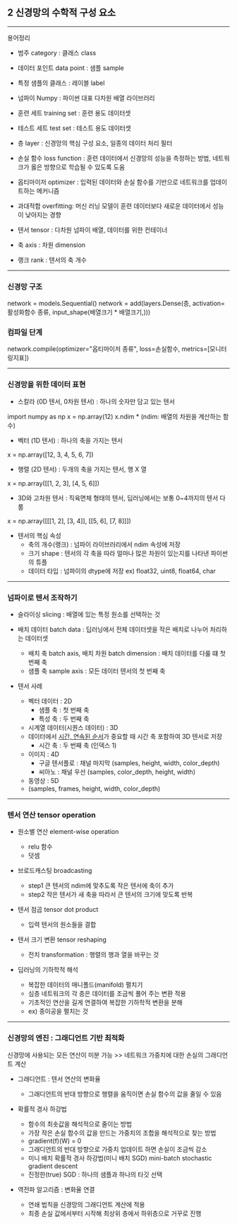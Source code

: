 ## 2 신경망의 수학적 구성 요소

----

용어정리
* 범주 category : 클래스 class
* 데이터 포인트 data point : 샘플 sample
* 특정 샘플의 클래스 : 레이블 label

* 넘파이 Numpy : 파이썬 대표 다차원 배열 라이브러리
* 훈련 세트 training set : 훈련 용도 데이터셋
* 테스트 세트 test set : 테스트 용도 데이터셋

* 층 layer : 신경망의 핵심 구성 요소, 일종의 데이터 처리 필터
* 손실 함수 loss function : 훈련 데이터에서 신경망의 성능을 측정하는 방법, 네트워크가 옳은 방향으로 학습될 수 있도록 도움
* 옵티마이저 optimizer : 입력된 데이터와 손실 함수를 기반으로 네트워크를 업데이트하는 메커니즘

* 과대적합 overfitting: 머신 러닝 모델이 훈련 데이터보다 새로운 데이터에서 성능이 낮아지는 경향

* 텐서 tensor : 다차원 넘파이 배열, 데이터를 위한 컨테이너
* 축 axis : 차원 dimension
* 랭크 rank : 텐서의 축 개수

----

### 신경망 구조

network = models.Sequential()
network = add(layers.Dense(층, activation=활성화함수 종류, input_shape(배열크기 * 배열크기,)))

### 컴파일 단계

network.compile(optimizer="옵티마이저 종류", loss=손실함수, metrics=[모니터링지표])


----

### 신경망을 위한 데이터 표현

* 스칼라 (0D 텐서, 0차원 텐서)
: 하나의 숫자만 담고 있는 텐서

import numpy as np
x = np.array(12)
x.ndim
	* (ndim: 배열의 차원을 계산하는 함수)

* 벡터 (1D 텐서)
: 하나의 축을 가지는 텐서

x = np.array([12, 3, 4, 5, 6, 7])

* 행렬 (2D 텐서)
: 두개의 축을 가지는 텐서, 행 X 열

x = np.array([[1, 2, 3], [4, 5, 6]])

* 3D와 고차원 텐서
: 직육면체 형태의 텐서, 딥러닝에서는 보통 0~4까지의 텐서 다룸

x = np.array([[[1, 2], [3, 4]], [[5, 6], [7, 8]]])

* 텐서의 핵심 속성
	* 축의 개수(랭크) : 넘파이 라이브러리에서 ndim 속성에 저장
	* 크기 shape : 텐서의 각 축을 따라 얼마나 많은 차원이 있는지를 나타낸 파이썬의 튜플
	* 데이터 타입 : 넘파이의 dtype에 저장 
		ex) float32, uint8, float64, char

----

### 넘파이로 텐서 조작하기

* 슬라이싱 slicing
: 배열에 있는 특정 원소를 선택하는 것

* 배치 데이터 batch data
: 딥러닝에서 전체 데이터셋을 작은 배치로 나누어 처리하는 데이터셋
	* 배치 축 batch axis, 배치 차원 batch dimension
	: 배치 데이터를 다룰 떄 첫 번째 축
	* 샘플 축 sample axis
	: 모든 데이터 텐서의 첫 번째 축

* 텐서 사례
	* 벡터 데이터 : 2D
		* 샘플 축 : 첫 번째 축
		* 특성 축 : 두 번째 축
	* 시계열 데이터(시퀀스 데이터) : 3D
	- 데이터에서 <u>시간, 연속된 순서</u>가 중요할 때 시간 축 포함하여 3D 텐서로 저장
		* 시간 축 : 두 번째 축 (인덱스 1)
	* 이미지 : 4D
		* 구글 텐서플로 : 채널 마지막 (samples, height, width, color_depth)
		* 씨아노 : 채널 우선 (samples, color_depth, height, width)
	* 동영상 : 5D
	- (samples, frames, height, width, color_depth)

----

### 텐서 연산 tensor operation

* 원소별 연산 element-wise operation
	* relu 함수
	* 덧셈

* 브로드캐스팅 broadcasting
	* step1 큰 텐서의 ndim에 맞추도록 작은 텐서에 축이 추가
	* step2 작은 텐서가 새 축을 따라서 큰 텐서의 크기에 맞도록 반복

* 텐서 점곱 tensor dot product
	* 입력 텐서의 원소들을 결합

* 텐서 크기 변환 tensor reshaping
	* 전치 transformation : 행렬의 행과 열을 바꾸는 것

* 딥러닝의 기하학적 해석
	* 복잡한 데이터의 매니폴드(manifold) 펼치기
	- 심층 네트워크의 각 층은 데이터를 조금씩 풀어 주는 변환 적용
	- 기초적인 연산을 길게 연결하여 복잡한 기하학적 변환을 분해
	- ex) 종이공을 펼치는 것

----

### 신경망의 엔진 : 그래디언트 기반 최적화

신경망에 사용되는 모든 연산이 미분 가능 >> 네트워크 가중치에 대한 손실의 그래디언트 계산

* 그래디언트 : 텐서 연산의 변화율
	* 그래디언트의 반대 방향으로 행렬을 움직이면 손실 함수의 값을 줄일 수 있음

* 확률적 경사 하강법
	* 함수의 최솟값을 해석적으로 줄이는 방법
	* 가장 작은 손실 함수의 값을 만드는 가중치의 조합을 해석적으로 찾는 방법
	* gradient(f)(W) = 0
	* 그래디언트의 반대 방향으로 가중치 업데이트 하면 손실이 조금씩 감소
	* 미니 배치 확률적 경사 하강법(미니 배치 SGD) mini-batch stochastic gradient descent
	* 진정한(true) SGD : 하나의 샘플과 하나의 타깃 선택

* 역전파 알고리즘 : 변화율 연결
	* 연쇄 법칙을 신경망의 그래디언트 계산에 적용
	* 최종 손실 값에서부터 시작해 최상위 층에서 하위층으로 거꾸로 진행











